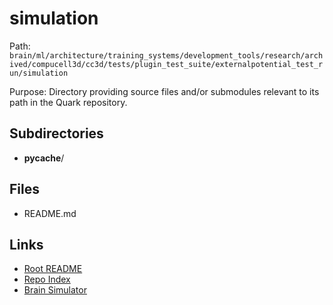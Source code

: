 # simulation

Path: `brain/ml/architecture/training_systems/development_tools/research/archived/compucell3d/cc3d/tests/plugin_test_suite/externalpotential_test_run/simulation`

Purpose: Directory providing source files and/or submodules relevant to its path in the Quark repository.

## Subdirectories
- __pycache__/

## Files
- README.md

## Links
- [Root README](../../../../../../../../../../../../README.md)
- [Repo Index](../../../../../../../../../../../../repo_index.json)
- [Brain Simulator](../../../../../../../../../../../../brain/architecture/brain_simulator.py)
